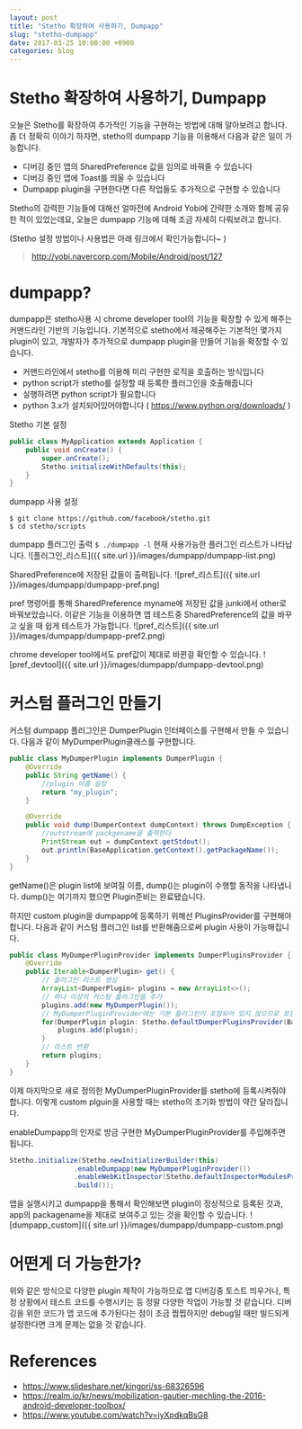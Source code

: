 ```yaml
---
layout: post
title: "Stetho 확장하여 사용하기, Dumpapp"
slug: "stetho-dumpapp"
date: 2017-03-25 10:00:00 +0900
categories: blog
---
```

# Stetho 확장하여 사용하기, Dumpapp

오늘은 Stetho를 확장하여 추가적인 기능을 구현하는 방법에 대해 알아보려고 합니다.
좀 더 정확히 이야기 하자면, stetho의 dumpapp 기능을 이용해서 다음과 같은 일이 가능합니다.

- 디버깅 중인 앱의 SharedPreference 값을 임의로 바꿔줄 수 있습니다
- 디버깅 중인 앱에 Toast를 띄울 수 있습니다
- Dumpapp plugin을 구현한다면 다른 작업들도 추가적으로 구현할 수 있습니다

Stetho의 강력한 기능들에 대해선 얼마전에 Android Yobi에 간략한 소개와 함께 공유한 적이 있었는데요, 오늘은 dumpapp 기능에 대해 조금 자세히 다뤄보려고 합니다.

(Stetho 설정 방법이나 사용법은 아래 링크에서 확인가능합니다~ )
> http://yobi.navercorp.com/Mobile/Android/post/127

# dumpapp?

dumpapp은 stetho사용 시 chrome developer tool의 기능을 확장할 수 있게 해주는 커맨드라인 기반의 기능입니다. 기본적으로 stetho에서 제공해주는 기본적인 몇가지 plugin이 있고, 개발자가 추가적으로 dumpapp plugin을 만들어 기능을 확장할 수 있습니다.

- 커맨드라인에서 stetho를 이용해 미리 구현한 로직을 호출하는 방식입니다
- python script가 stetho를 설정할 때 등록한 플러그인을 호출해줍니다
- 실행하려면 python script가 필요합니다
- python 3.x가 설치되어있어야합니다 ( https://www.python.org/downloads/ )

Stetho 기본 설정

```java
public class MyApplication extends Application {
    public void onCreate() {
        super.onCreate();
        Stetho.initializeWithDefaults(this);
    }
}
```

dumpapp 사용 설정

```
$ git clone https://github.com/facebook/stetho.git
$ cd stetho/scripts
```

dumpapp 플러그인 출력 `$ ./dumpapp -l`
현재 사용가능한 플러그인 리스트가 나타납니다. 
![플러그인_리스트]({{ site.url }}/images/dumpapp/dumpapp-list.png)

SharedPreference에 저장된 값들이 출력됩니다.
![pref_리스트]({{ site.url }}/images/dumpapp/dumpapp-pref.png)

pref 명령어를 통해 SharedPreference myname에 저장된 값을 junki에서 other로 바꿔보았습니다. 이같은 기능을 이용하면 앱 테스트중 SharedPreference의 값을 바꾸고 싶을 때 쉽게 테스트가 가능합니다.
![pref_리스트]({{ site.url }}/images/dumpapp/dumpapp-pref2.png)

chrome developer tool에서도 pref값이 제대로 바뀐걸 확인할 수 있습니다.
![pref_devtool]({{ site.url }}/images/dumpapp/dumpapp-devtool.png)

# 커스텀 플러그인 만들기

커스텀 dumpapp 플러그인은 DumperPlugin 인터페이스를 구현해서 만들 수 있습니다. 다음과 같이 MyDumperPlugin클래스를 구현합니다.

```java
public class MyDumperPlugin implements DumperPlugin {
    @Override
    public String getName() {
        //plugin 이름 설정
        return "my_plugin";
    }

    @Override
    public void dump(DumperContext dumpContext) throws DumpException {
        //outstream에 packgename을 출력한다
        PrintStream out = dumpContext.getStdout();
        out.println(BaseApplication.getContext().getPackageName());
    }
}
```

getName()은 plugin list에 보여질 이름, dump()는 plugin이 수행할 동작을 나타냅니다. dump()는 여기까지 했으면 Plugin준비는 완료됐습니다.

하지만 custom plugin을 dumpapp에 등록하기 위해선 PluginsProvider를 구현해야합니다. 다음과 같이 커스텀 플러그인 list를 반환해줌으로써 plugin 사용이 가능해집니다.

```java
public class MyDumperPluginProvider implements DumperPluginsProvider {
    @Override
    public Iterable<DumperPlugin> get() {
        // 플러그인 리스트 생성
        ArrayList<DumperPlugin> plugins = new ArrayList<>();
        // 하나 이상의 커스텀 플러그인을 추가
        plugins.add(new MyDumperPlugin());
        // MyDumperPluginProvider에는 기본 플러그인이 포함되어 있지 않으므로 포함시켜줘야한다
        for(DumperPlugin plugin: Stetho.defaultDumperPluginsProvider(BaseApplication.getContext()).get()){
            plugins.add(plugin);
        }
        // 리스트 반환
        return plugins;
    }
}
```

이제 마지막으로 새로 정의한 MyDumperPluginProvider를 stetho에 등록시켜줘야 합니다. 이렇게 custom plguin을 사용할 때는 stetho의 초기화 방법이 약간 달라집니다.

enableDumpapp의 인자로 방금 구현한 MyDumperPluginProvider를 주입해주면 됩니다.

```java
Stetho.initialize(Stetho.newInitializerBuilder(this)
                .enableDumpapp(new MyDumperPluginProvider())
                .enableWebKitInspector(Stetho.defaultInspectorModulesProvider(this))
                .build());
``` 



앱을 실행시키고 dumpapp을 통해서 확인해보면 plugin이 정상적으로 등록된 것과, app의 packagename을 제대로 보여주고 있는 것을 확인할 수 있습니다.
![dumpapp_custom]({{ site.url }}/images/dumpapp/dumpapp-custom.png)

# 어떤게 더 가능한가?
위와 같은 방식으로 다양한 plugin 제작이 가능하므로 앱 디버깅중 토스트 띄우거나, 특정 상황에서 테스트 코드를 수행시키는 등 정말 다양한 작업이 가능할 것 같습니다. 디버깅을 위한 코드가 앱 코드에 추가된다는 점이 조금 찝찝하지만 debug일 때만 빌드되게 설정한다면 크게 문제는 없을 것 같습니다. 

# References

- https://www.slideshare.net/kingori/ss-68326596
- https://realm.io/kr/news/mobilization-gautier-mechling-the-2016-android-developer-toolbox/
- https://www.youtube.com/watch?v=iyXpdkqBsG8